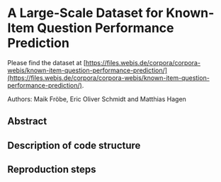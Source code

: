 # A Large-Scale Dataset for Known-Item Question Performance Prediction

Please find the dataset at [https://files.webis.de/corpora/corpora-webis/known-item-question-performance-prediction/](https://files.webis.de/corpora/corpora-webis/known-item-question-performance-prediction/).

Authors: Maik Fröbe, Eric Oliver Schmidt and Matthias Hagen

## Abstract

## Description of code structure


## Reproduction steps
